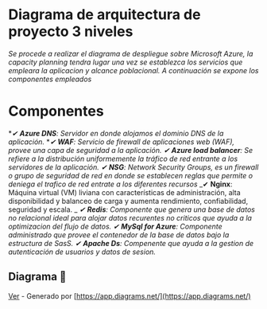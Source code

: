 # Diagrama de arquitectura de proyecto 3 niveles

_Se procede a realizar el diagrama de despliegue sobre Microsoft Azure, la capacity planning tendra lugar una vez se establezca los servicios que empleara la aplicacion y alcance poblacional._
_A continuación se expone los componentes empleados_

# Componentes

*_✔ **Azure DNS**: Servidor en donde alojamos el dominio DNS de la aplicación._
*_✔ **WAF**: Servicio de firewall de aplicaciones web (WAF), provee una capa de seguridad a la aplicación._
_✔ **Azure load balancer**: Se refiere a la distribución uniformemente la tráfico de red entrante a los servidores de la aplicación._
_✔ **NSG**: Network Security Groups, es un firewall o grupo de seguridad de red en donde se establecen reglas que permite o deniega el trafico de red entrate a los diferentes recursos_
_✔ **Nginx**: Máquina virtual (VM) liviana con características de administración, alta disponibilidad y balanceo de carga y aumenta rendimiento, confiabilidad, seguridad y escala. _
_✔ **Redis**: Componente que genera una base de datos no relacional ideal para alojar datos recurentes no criticos que ayuda a la optimizacion del flujo de datos._
_✔ **MySql for Azure**: Componente administrado que provee el contenedor de la base de datos bajo la estructura de SasS._
_✔ **Apache Ds**: Compenente que ayuda a la gestion de autenticación de usuarios y datos de sesion._


## Diagrama 📌

[Ver](https://viewer.diagrams.net/?highlight=0000ff&edit=_blank&layers=1&nav=1&title=Untitled%20Diagram.drawio#Uhttps%3A%2F%2Fraw.githubusercontent.com%2Falexrodriguez1218%2Ftest-architecting%2Fmaster%2FUntitled%2520Diagram.drawio) - Generado por [https://app.diagrams.net/](https://app.diagrams.net/)


